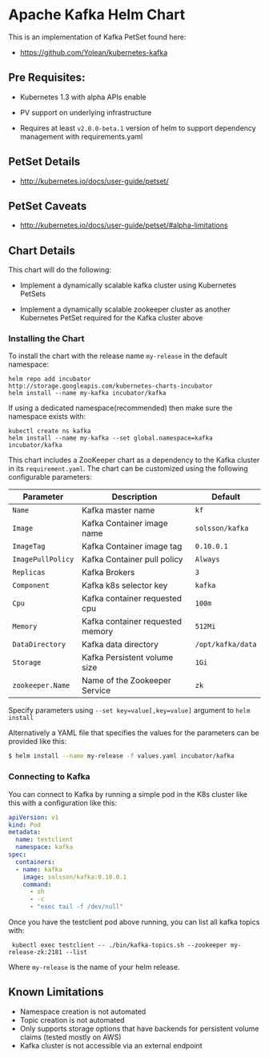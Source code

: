 # Apache Kafka Helm Chart

This is an implementation of Kafka PetSet found here:

 * https://github.com/Yolean/kubernetes-kafka

## Pre Requisites:

* Kubernetes 1.3 with alpha APIs enable

* PV support on underlying infrastructure

* Requires at least `v2.0.0-beta.1` version of helm to support
  dependency management with requirements.yaml

## PetSet Details

* http://kubernetes.io/docs/user-guide/petset/

## PetSet Caveats

* http://kubernetes.io/docs/user-guide/petset/#alpha-limitations

## Chart Details

This chart will do the following:

* Implement a dynamically scalable kafka cluster using Kubernetes
  PetSets

* Implement a dynamically scalable zookeeper cluster as another Kubernetes PetSet required for the Kafka cluster above

### Installing the Chart

To install the chart with the release name `my-release` in the default
namespace:

```
helm repo add incubator
http://storage.googleapis.com/kubernetes-charts-incubator
helm install --name my-kafka incubator/kafka
```

If using a dedicated namespace(recommended) then make sure the namespace
exists with:

```
kubectl create ns kafka
helm install --name my-kafka --set global.namespace=kafka incubator/kafka
```

This chart includes a ZooKeeper chart as a dependency to the Kafka
cluster in its `requirement.yaml`. The chart can be customized using the
following configurable parameters:

| Parameter               | Description                        | Default                                                    |
| ----------------------- | ---------------------------------- | ---------------------------------------------------------- |
| `Name`                  | Kafka master name                  | `kf`                                                       |
| `Image`                 | Kafka Container image name         | `solsson/kafka`                                            |
| `ImageTag`              | Kafka Container image tag          | `0.10.0.1`                                                 |
| `ImagePullPolicy`       | Kafka Container pull policy        | `Always`                                                   |
| `Replicas`              | Kafka Brokers                      | `3`                                                        |
| `Component`             | Kafka k8s selector key             | `kafka`                                                    |
| `Cpu`                   | Kafka container requested cpu      | `100m`                                                     |
| `Memory`                | Kafka container requested memory   | `512Mi`                                                    |
| `DataDirectory`         | Kafka data directory               | `/opt/kafka/data`                                          |
| `Storage`               | Kafka Persistent volume size       | `1Gi`                                                      |
| `zookeeper.Name`        | Name of the Zookeeper Service      | `zk`                                                       |

Specify parameters using `--set key=value[,key=value]` argument to `helm install`

Alternatively a YAML file that specifies the values for the parameters can be provided like this:

```bash
$ helm install --name my-release -f values.yaml incubator/kafka
```

### Connecting to Kafka

You can connect to Kafka by running a simple pod in the K8s cluster like this with a configuration like this:

```yaml
apiVersion: v1
kind: Pod
metadata:
  name: testclient
  namespace: kafka
spec:
  containers:
  - name: kafka
    image: solsson/kafka:0.10.0.1
    command:
      - sh
      - -c
      - "exec tail -f /dev/null"
```

Once you have the testclient pod above running, you can list all kafka
topics with:

` kubectl exec testclient -- ./bin/kafka-topics.sh --zookeeper
my-release-zk:2181 --list`

Where `my-release` is the name of your helm release.

## Known Limitations

* Namespace creation is not automated
* Topic creation is not automated
* Only supports storage options that have backends for persistent volume claims (tested mostly on AWS)
* Kafka cluster is not accessible via an external endpoint
